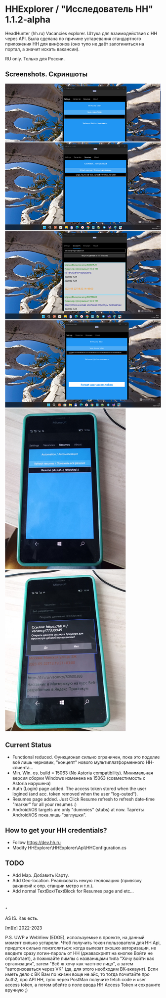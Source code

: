 # HHExplorer  / "Исследователь HH" 1.1.2-alpha

HeadHunter (hh.ru) Vacancies explorer. Штука для взаимодействия с HH через API. Была сделана по причине устаревания 
стандартного приложения HH для винфонов (оно тупо не даёт залогиниться на портал, а значит искать вакансии).

RU only. Только для России.

## Screenshots. Скриншоты
![](Images/shot1.png)
![](Images/shot2.png)
![](Images/shot3.png)
![](Images/shot4.png)
![](Images/shot5.png)
![](Images/shot6.png)

## Current Status
- Functional reduced. Функционал сильно ограничен, пока это поделие всё лишь черновик, "концепт" нового мультиплатформенного HH-клиента...
- Min. Win. os. build = 15063 (No Astoria compatibility). Минимальная версия сборки Windows изменена на 15063 (совместимость с Astoria нарушена) 
- Auth (Login) page added. The access token stored when the user logined (and acc. token removed when the user "log-outed").
- Resumes page added. Just Click Resume refresh to refresh date-time "marker" for all your resumes :) 
- Android/iOS targets are only "dummies" (stubs) at now. Таргеты Android/iOS пока лишь "заглушки".

## How to get your HH credentials?
- Follow https://dev.hh.ru   
- Modify HHExplorer\HHExplorer\Api\HHConfiguration.cs

## TODO
- Add Map. Добавить Карту.
- Add Geo-location. Реализовать некую геолокацию (привязку вакансий к опр. станции метро и т.п.).
- Add normal TextBox/TextBlock for Resumes page and etc...

## .

AS IS. Как есть.

[m][e] 2022-2023

P.S. UWP и WebView (EDGE), используемые в проекте, на данный момент сильно устарели. Чтоб получить токен пользователя для HH Api, придется сильно поизголяться: когда вылезат окошко авторизации, не вводите сразу логин-пароль от HH (джаваскрипт на кнопке Войти не отработает), а пожикайте пимпы с названицами типа "Хочу войти как организация", затем "Всё ж хочу как частное лицо", а затем "авторизоваться через VK" (да, для этого необходим ВК-аккаунт). Если иметь дело с ВК Вам по жизни воще не айс, то тогда почитайте про Auth2, про API HH, тупо через PostMan получите fetch code и user access token, а потом вбейте в поле ввода HH Access Token и сохраните вручную ;)

